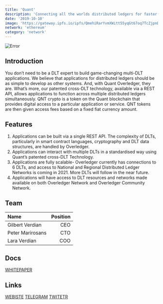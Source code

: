```yaml
---
title: 'Quant'
description: 'Connecting all the worlds distributed ledgers for faster, more efficient growth'
date: '2019-10-10'
image: 'https://gateway.ipfs.io/ipfs/QmehiRarYvmXWitt55yqGt67oq7TcZjpnDLi8iUzLnhYew'
network: 'ethereum'
category: 'network'
---
```


![Error](https://gateway.ipfs.io/ipfs/QmP1xAfntAKLYuQtxptk21hpwuXT5ZUFgojzqBuGTXe9sT)

## Introduction
You don’t need to be a DLT expert to build game-changing multi-DLT applications. We believe that applications for distributed ledgers should be as simple to develop as other systems. And, with Quant Overledger, they are. What’s more, our patented cross-DLT technology, available via a REST API, allows applications to function across multiple distributed ledgers simultaneously. QNT crypto is a token on the Quant blockchain that provides digital access to a particular application or service. QNT tokens are then given access fees based on a fixed fiat currency amount.

## Features
1. Applications can be built via a single REST API. The complexity of DLTs, particularly in smart contract languages, cryptography and DLT data structures, are handled by Overledger.
2. Applications can interact with multiple DLTs in a standardised way using Quant’s patented cross-DLT Technology.
3. Applications are fully scalable- Overledger currently has connections to 6 DLTs, and access to National and Regional Distributed Ledger Networks is coming in 2021. More DLTs will follow in the near future.
4. Applications will have access to DLT resources and networks made available on both Overledger Network and Overledger Community Network.


## Team

| Name  |  Position |
|:---|---:|
|Gilbert Verdian  | CEO |
|Peter Marirosans | CTO |
|Lara Verdian | COO|

## Docs

[WHITEPAPER](https://gateway.ipfs.io/ipfs/QmT6dq95YUFpJFjtJU4RCGUTFQWWwLKw5DucfnpMycSBCS)

## Links

[WEBISTE](https://quant.network/)
[TELEGRAM](https://t.me/QuantOverledger)
[TWITETR](https://twitter.com/quant_network)